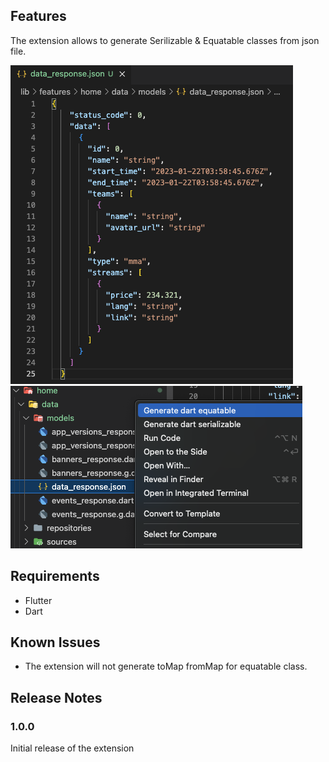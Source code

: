 ## Features

The extension allows to generate Serilizable & Equatable classes from json file.

![Create JSON FILE](images/step-1.png "Create JSON file")
![GENERATE DART CLASS](images/step-2.png "Generate Dart class")

## Requirements

- Flutter
- Dart

## Known Issues

- The extension will not generate toMap fromMap for equatable class.

## Release Notes

### 1.0.0

Initial release of the extension